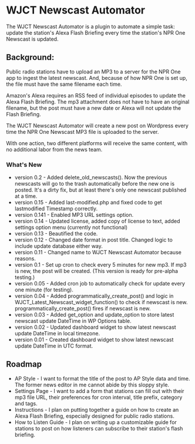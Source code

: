 # WJCT Newscast Automator

The WJCT Newscast Automator is a plugin to automate a simple task: update the station's Alexa Flash Briefing every time the station's NPR One Newscast is updated.

## Background:

Public radio stations have to upload an MP3 to a server for the NPR One app to ingest the latest newscast.
And, because of how NPR One is set up, the file must have the same filename each time.

Amazon's Alexa requires an RSS feed of individual episodes to update the Alexa Flash Briefing. The mp3 attachment does not have to have an original filename, but the post must have a new date or Alexa will not update the Flash Briefing.

The WJCT Newscast Automator will create a new post on Wordpress every time the NPR One Newscast MP3 file is uploaded to the server.

With one action, two different platforms will receive the same content, with no additional labor from the news team.

### What's New

* version 0.2 - Added delete_old_newscasts(). Now the previous newscasts will go to the trash automatically before the new one is posted. It's a dirty fix, but at least there's only one newscast published at a time. 
* version 0.15 - Added last-modified.php and fixed code to get lastmodified Timestamp correctly.
* version 0.141 - Enabled MP3 URL settings option.
* version 0.14 - Updated license, added copy of license to text, added settings option menu (currently not functional)   
* version 0.13 - Beautified the code.
* version 0.12 - Changed date format in post title. Changed logic to include update database either way.
* version 0.11 - Changed name to WJCT Newscast Automator because reasons.
* version 0.1 -  Set up cron to check every 5 minutes for new mp3. If mp3 is new, the post will be created. (This version is ready for pre-alpha testing.)
* version 0.05 - Added cron job to automatically check for update every one minute (for testing).
* version 0.04 - Added programmatically_create_post() and logic in WJCT_Latest_Newscast_widget_function() to check if newscast is new. programmatically_create_post() fires if newscast is new.
* version 0.03 - Added get_option and update_option to store latest newscast update DateTime in WP Options table.
* version 0.02 - Updated dashboard widget to show latest newscast update DateTime in local timezone.
* version 0.01 - Created dashboard widget to show latest newscast update DateTime in UTC format.

## Roadmap

* AP Style - I want to format the title of the post to AP Style data and time. The former news editor in me cannot abide by this sloppy style.  
* Settings Page - I want to add a form that stations can fill out with their mp3 file URL, their preferences for cron interval, title prefix, category and tags.
* Instructions - I plan on putting together a guide on how to create an Alexa Flash Briefing, especially designed for public radio stations.
* How to Listen Guide - I plan on writing up a customizable guide for stations to post on how listeners can subscribe to their station's flash briefing.
